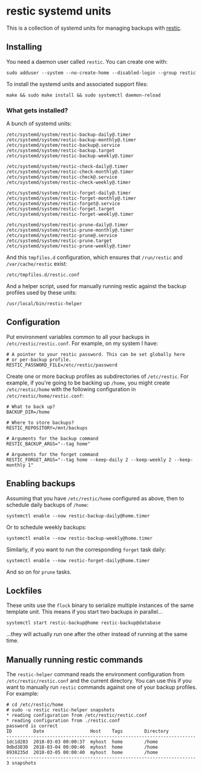 # restic systemd units

This is a collection of systemd units for managing backups with
[restic][].

[restic]: https://restic.net/

## Installing

You need a daemon user called `restic`. You can create one with:

    sudo adduser --system --no-create-home --disabled-login --group restic

To install the systemd units and associated support files:

    make && sudo make install && sudo systemctl daemon-reload

### What gets installed?

A bunch of systemd units:

    /etc/systemd/system/restic-backup-daily@.timer
    /etc/systemd/system/restic-backup-monthly@.timer
    /etc/systemd/system/restic-backup@.service
    /etc/systemd/system/restic-backup.target
    /etc/systemd/system/restic-backup-weekly@.timer

    /etc/systemd/system/restic-check-daily@.timer
    /etc/systemd/system/restic-check-monthly@.timer
    /etc/systemd/system/restic-check@.service
    /etc/systemd/system/restic-check-weekly@.timer
    
    /etc/systemd/system/restic-forget-daily@.timer
    /etc/systemd/system/restic-forget-monthly@.timer
    /etc/systemd/system/restic-forget@.service
    /etc/systemd/system/restic-forget.target
    /etc/systemd/system/restic-forget-weekly@.timer
    
    /etc/systemd/system/restic-prune-daily@.timer
    /etc/systemd/system/restic-prune-monthly@.timer
    /etc/systemd/system/restic-prune@.service
    /etc/systemd/system/restic-prune.target
    /etc/systemd/system/restic-prune-weekly@.timer

And this `tmpfiles.d` configuration, which ensures that `/run/restic`
and `/var/cache/restic` exist:

    /etc/tmpfiles.d/restic.conf

And a helper script, used for manually running restic against the
backup profiles used by these units:

    /usr/local/bin/restic-helper

## Configuration

Put environment variables common to all your backups in
`/etc/restic/restic.conf`.  For example, on my system I have:

    # A pointer to your restic password. This can be set globally here
    # or per-backup profile.
    RESTIC_PASSWORD_FILE=/etc/restic/password

Create one or more backup profiles as subdirectories of `/etc/restic`.
For example, if you're going to be backing up `/home`, you might
create `/etc/restic/home` with the following configuration in
`/etc/restic/home/restic.conf`:

    # What to back up?
    BACKUP_DIR=/home

    # Where to store backups?
    RESTIC_REPOSITORY=/mnt/backups

    # Arguments for the backup command
    RESTIC_BACKUP_ARGS="--tag home"

    # Arguments for the forget command
    RESTIC_FORGET_ARGS="--tag home --keep-daily 2 --keep-weekly 2 --keep-monthly 1"

## Enabling backups

Assuming that you have `/etc/restic/home` configured as above, then to
schedule daily backups of `/home`:

    systemctl enable --now restic-backup-daily@home.timer

Or to schedule weekly backups:

    systemctl enable --now restic-backup-weekly@home.timer

Similarly, if you want to run the corresponding `forget` task daily:

    systemctl enable --now restic-forget-daily@home.timer

And so on for `prune` tasks.

## Lockfiles

These units use the `flock` binary to serialize multiple instances of
the same template unit.  This means if you start two backups in
parallel...

    systemctl start restic-backup@home restic-backup@database

...they will actually run one after the other instead of running
at the same time.

## Manually running restic commands

The `restic-helper` command reads the environment configuration from
`/etc/restic/restic.conf` and the current directory.  You can use this
if you want to manually run `restic` commands against one of your
backup profiles.  For example:

    # cd /etc/restic/home
    # sudo -u restic restic-helper snapshots
    * reading configuration from /etc/restic/restic.conf
    * reading configuration from ./restic.conf
    password is correct
    ID        Date                 Host    Tags        Directory
    ----------------------------------------------------------------------
    1dc1d283  2018-03-03 00:00:37  myhost  home        /home
    9dbd3830  2018-03-04 00:00:46  myhost  home        /home
    8938235d  2018-03-05 00:00:40  myhost  home        /home
    ----------------------------------------------------------------------
    3 snapshots
